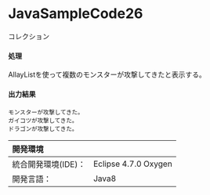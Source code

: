 # JavaSampleCode26
コレクション

#### 処理
AllayListを使って複数のモンスターが攻撃してきたと表示する。

#### 出力結果  
```
モンスターが攻撃してきた。
ガイコツが攻撃してきた。
ドラゴンが攻撃してきた。
```
  
| 開発環境 |  |
|:-|:-|
| 統合開発環境(IDE)： | Eclipse 4.7.0 Oxygen |
| 開発言語： | Java8 |
